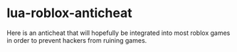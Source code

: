 # lua-roblox-anticheat
Here is an anticheat that will hopefully be integrated into most roblox games in order to prevent hackers from ruining games.
